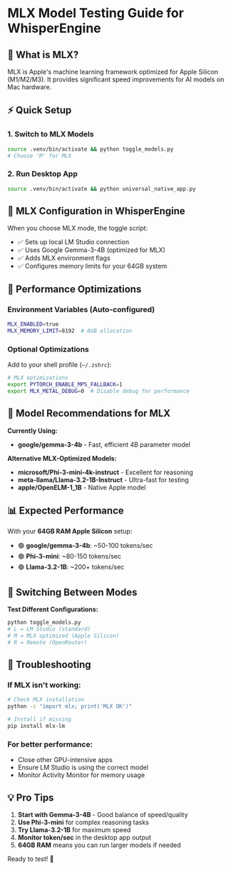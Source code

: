 # MLX Model Testing Guide for WhisperEngine

## 🍎 What is MLX?
MLX is Apple's machine learning framework optimized for Apple Silicon (M1/M2/M3). It provides significant speed improvements for AI models on Mac hardware.

## ⚡ Quick Setup

### 1. Switch to MLX Models
```bash
source .venv/bin/activate && python toggle_models.py
# Choose 'M' for MLX
```

### 2. Run Desktop App
```bash
source .venv/bin/activate && python universal_native_app.py
```

## 🎯 MLX Configuration in WhisperEngine

When you choose MLX mode, the toggle script:
- ✅ Sets up local LM Studio connection
- ✅ Uses Google Gemma-3-4B (optimized for MLX)
- ✅ Adds MLX environment flags
- ✅ Configures memory limits for your 64GB system

## 🚀 Performance Optimizations

### Environment Variables (Auto-configured)
```bash
MLX_ENABLED=true
MLX_MEMORY_LIMIT=8192  # 8GB allocation
```

### Optional Optimizations
Add to your shell profile (`~/.zshrc`):
```bash
# MLX optimizations
export PYTORCH_ENABLE_MPS_FALLBACK=1
export MLX_METAL_DEBUG=0  # Disable debug for performance
```

## 🔧 Model Recommendations for MLX

**Currently Using:**
- **google/gemma-3-4b** - Fast, efficient 4B parameter model

**Alternative MLX-Optimized Models:**
- **microsoft/Phi-3-mini-4k-instruct** - Excellent for reasoning
- **meta-llama/Llama-3.2-1B-Instruct** - Ultra-fast for testing
- **apple/OpenELM-1_1B** - Native Apple model

## 📊 Expected Performance

With your **64GB RAM Apple Silicon** setup:
- 🟢 **google/gemma-3-4b**: ~50-100 tokens/sec
- 🟢 **Phi-3-mini**: ~80-150 tokens/sec  
- 🟢 **Llama-3.2-1B**: ~200+ tokens/sec

## 🔄 Switching Between Modes

**Test Different Configurations:**
```bash
python toggle_models.py
# L = LM Studio (standard)
# M = MLX optimized (Apple Silicon)
# R = Remote (OpenRouter)
```

## 🐛 Troubleshooting

### If MLX isn't working:
```bash
# Check MLX installation
python -c "import mlx; print('MLX OK')"

# Install if missing
pip install mlx-lm
```

### For better performance:
- Close other GPU-intensive apps
- Ensure LM Studio is using the correct model
- Monitor Activity Monitor for memory usage

## 💡 Pro Tips

1. **Start with Gemma-3-4B** - Good balance of speed/quality
2. **Use Phi-3-mini** for complex reasoning tasks
3. **Try Llama-3.2-1B** for maximum speed
4. **Monitor token/sec** in the desktop app output
5. **64GB RAM** means you can run larger models if needed

Ready to test! 🚀